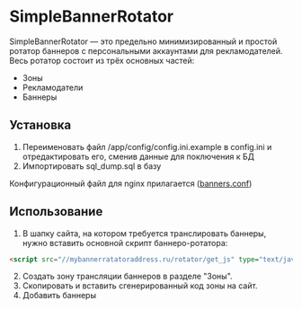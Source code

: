 # SimpleBannerRotator
SimpleBannerRotator &mdash; это предельно минимизированный и простой ротатор баннеров с персональными аккаунтами для рекламодателей.
Весь ротатор состоит из трёх основных частей:
* Зоны
* Рекламодатели
* Баннеры

## Установка
1. Переименовать файл /app/config/config.ini.example в config.ini и отредактировать его, сменив данные для поключения к БД
2. Импортировать sql_dump.sql в базу

Конфигурационный файл для nginx прилагается ([banners.conf](https://github.com/braska/SimpleBannerRotator/blob/master/banners.conf))

## Использование
1. В шапку сайта, на котором требуется транслировать баннеры, нужно вставить основной скрипт баннеро-ротатора:

```html
<script src="//mybannerratatoraddress.ru/rotator/get_js" type="text/javascript"></script>
```
2. Создать зону трансляции баннеров в разделе "Зоны".
3. Скопировать и вставить сгенерированный код зоны на сайт.
4. Добавить баннеры
